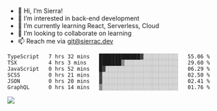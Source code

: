 - 👋 Hi, I’m Sierra!
- 👀 I’m interested in back-end development
- 🌱 I’m currently learning React, Serverless, Cloud
- 💞️ I’m looking to collaborate on learning
- 📫 Reach me via git@sierrac.dev

<!--START_SECTION:waka-->

```text
TypeScript   7 hrs 32 mins   █████████████▓░░░░░░░░░░░   55.06 %
TSX          4 hrs 3 mins    ███████▒░░░░░░░░░░░░░░░░░   29.60 %
JavaScript   0 hrs 52 mins   █▓░░░░░░░░░░░░░░░░░░░░░░░   06.29 %
SCSS         0 hrs 21 mins   ▓░░░░░░░░░░░░░░░░░░░░░░░░   02.50 %
JSON         0 hrs 20 mins   ▓░░░░░░░░░░░░░░░░░░░░░░░░   02.41 %
GraphQL      0 hrs 14 mins   ▒░░░░░░░░░░░░░░░░░░░░░░░░   01.76 %
```

<!--END_SECTION:waka-->


![](https://hit.yhype.me/github/profile?user_id=7351311)
